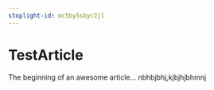 ```yaml
---
stoplight-id: mc5by5sbyc2jl
---
```


# TestArticle

The beginning of an awesome article...
nbhbjbhj,kjbjhjbhmnj